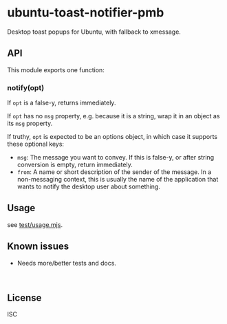 ﻿
<!--#echo json="package.json" key="name" underline="=" -->
ubuntu-toast-notifier-pmb
=========================
<!--/#echo -->

<!--#echo json="package.json" key="description" -->
Desktop toast popups for Ubuntu, with fallback to xmessage.
<!--/#echo -->



API
---

This module exports one function:

### notify(opt)

If `opt` is a false-y, returns immediately.

If `opt` has no `msg` property, e.g. because it is a string,
wrap it in an object as its `msg` property.

If truthy, `opt` is expected to be an options object,
in which case it supports these optional keys:

* `msg`: The message you want to convey.
  If this is false-y, or after string conversion is empty, return immediately.
* `from`: A name or short description of the sender of the message.
  In a non-messaging context, this is usually the name of the application
  that wants to notify the desktop user about something.







Usage
-----

see [test/usage.mjs](test/usage.mjs).


<!--#toc stop="scan" -->



Known issues
------------

* Needs more/better tests and docs.




&nbsp;


License
-------
<!--#echo json="package.json" key=".license" -->
ISC
<!--/#echo -->
